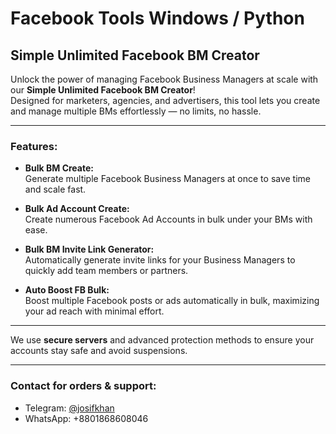 # Facebook Tools Windows / Python

## Simple Unlimited Facebook BM Creator

Unlock the power of managing Facebook Business Managers at scale with our **Simple Unlimited Facebook BM Creator**!  
Designed for marketers, agencies, and advertisers, this tool lets you create and manage multiple BMs effortlessly — no limits, no hassle.

---

### Features:

- **Bulk BM Create:**  
  Generate multiple Facebook Business Managers at once to save time and scale fast.

- **Bulk Ad Account Create:**  
  Create numerous Facebook Ad Accounts in bulk under your BMs with ease.

- **Bulk BM Invite Link Generator:**  
  Automatically generate invite links for your Business Managers to quickly add team members or partners.

- **Auto Boost FB Bulk:**  
  Boost multiple Facebook posts or ads automatically in bulk, maximizing your ad reach with minimal effort.

---

We use **secure servers** and advanced protection methods to ensure your accounts stay safe and avoid suspensions.

---

### Contact for orders & support:

- Telegram: [@josifkhan](https://t.me/josifkhan)  
- WhatsApp: +8801868608046
